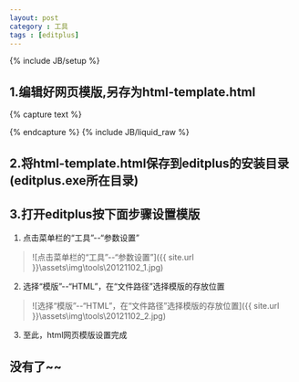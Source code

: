 ```yaml
---
layout: post
category : 工具
tags : [editplus]
---
```

{% include JB/setup %}


## 1.编辑好网页模版,另存为html-template.html

{% capture text %}
<!doctype html>
<html lang="en">
<head>
    <meta charset="UTF-8">
    <title>模板</title>
</head>
<body>

</body>
</html>
{% endcapture %}
{% include JB/liquid_raw %}

<!-- more -->

## 2.将html-template.html保存到editplus的安装目录(editplus.exe所在目录)

## 3.打开editplus按下面步骤设置模版
   1. 点击菜单栏的“工具”--“参数设置”

   >  ![点击菜单栏的“工具”--“参数设置”]({{ site.url }}\assets\img\tools\20121102_1.jpg)

   2. 选择“模版”--“HTML”，在“文件路径”选择模版的存放位置

   >  ![选择“模版”--“HTML”，在“文件路径”选择模版的存放位置]({{ site.url }}\assets\img\tools\20121102_2.jpg)

   3. 至此，html网页模版设置完成

## 没有了~~

